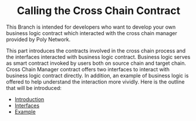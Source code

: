 <h1 align="center">Calling the Cross Chain Contract</h1>

This Branch is intended for developers who want to develop your own business logic contract which interacted with the cross chain manager provided by Poly Network. 

This part introduces the contracts involved in the cross chain process and the interfaces interacted with business logic contract. Business logic serves as smart contract invoked by users both on source chain and target chain. Cross Chain Manager contract offers two interfaces to interact with business logic contract directly. In addition, an example of business logic is offered to help understand the interaction more vividly. Here is the outline that will be introduced:

- [Introduction](Introduction.md)
- [Interfaces](Interfaces.md)
- [Example](Example.md)

